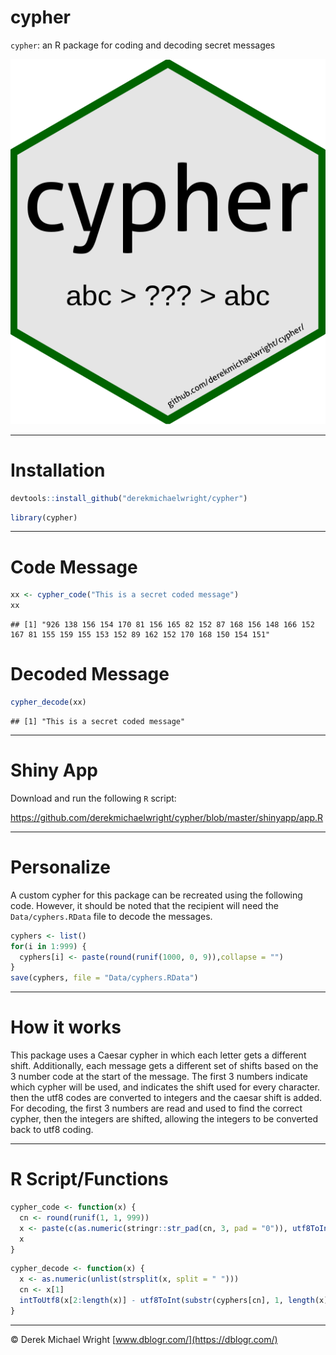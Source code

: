 cypher
================

`cypher`: an R package for coding and decoding secret messages

![](man/figures/logo_cypher.png)

------------------------------------------------------------------------

# Installation

``` r
devtools::install_github("derekmichaelwright/cypher")
```

``` r
library(cypher)
```

------------------------------------------------------------------------

# Code Message

``` r
xx <- cypher_code("This is a secret coded message")
xx
```

    ## [1] "926 138 156 154 170 81 156 165 82 152 87 168 156 148 166 152 167 81 155 159 155 153 152 89 162 152 170 168 150 154 151"

# Decoded Message

``` r
cypher_decode(xx)
```

    ## [1] "This is a secret coded message"

------------------------------------------------------------------------

# Shiny App

Download and run the following `R` script:

<https://github.com/derekmichaelwright/cypher/blob/master/shinyapp/app.R>

------------------------------------------------------------------------

# Personalize

A custom cypher for this package can be recreated using the following
code. However, it should be noted that the recipient will need the
`Data/cyphers.RData` file to decode the messages.

``` r
cyphers <- list()
for(i in 1:999) {
  cyphers[i] <- paste(round(runif(1000, 0, 9)),collapse = "")
}
save(cyphers, file = "Data/cyphers.RData")
```

------------------------------------------------------------------------

# How it works

This package uses a Caesar cypher in which each letter gets a different
shift. Additionally, each message gets a different set of shifts based
on the 3 number code at the start of the message. The first 3 numbers
indicate which cypher will be used, and indicates the shift used for
every character. then the utf8 codes are converted to integers and the
caesar shift is added. For decoding, the first 3 numbers are read and
used to find the correct cypher, then the integers are shifted, allowing
the integers to be converted back to utf8 coding.

------------------------------------------------------------------------

# R Script/Functions

``` r
cypher_code <- function(x) {
  cn <- round(runif(1, 1, 999))
  x <- paste(c(as.numeric(stringr::str_pad(cn, 3, pad = "0")), utf8ToInt(x) + utf8ToInt(substr(cyphers[cn], 1, nchar(x)))), collapse = " ")
  x
}
```

``` r
cypher_decode <- function(x) {
  x <- as.numeric(unlist(strsplit(x, split = " ")))
  cn <- x[1]
  intToUtf8(x[2:length(x)] - utf8ToInt(substr(cyphers[cn], 1, length(x)-1)))
}
```

------------------------------------------------------------------------

© Derek Michael Wright [www.dblogr.com/](https://dblogr.com/)
